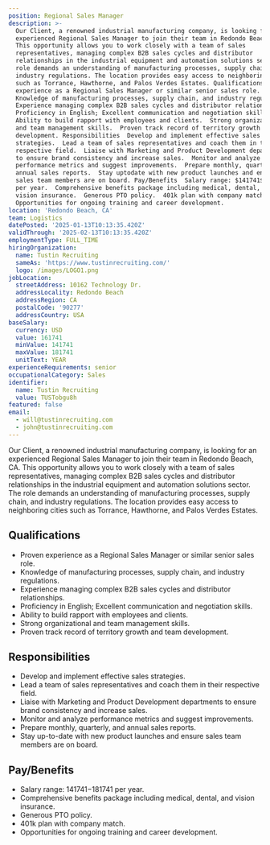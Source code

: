 ```yaml
---
position: Regional Sales Manager
description: >-
  Our Client, a renowned industrial manufacturing company, is looking for an
  experienced Regional Sales Manager to join their team in Redondo Beach, CA.
  This opportunity allows you to work closely with a team of sales
  representatives, managing complex B2B sales cycles and distributor
  relationships in the industrial equipment and automation solutions sector. The
  role demands an understanding of manufacturing processes, supply chain, and
  industry regulations. The location provides easy access to neighboring cities
  such as Torrance, Hawthorne, and Palos Verdes Estates. Qualifications  Proven
  experience as a Regional Sales Manager or similar senior sales role. 
  Knowledge of manufacturing processes, supply chain, and industry regulations. 
  Experience managing complex B2B sales cycles and distributor relationships. 
  Proficiency in English; Excellent communication and negotiation skills. 
  Ability to build rapport with employees and clients.  Strong organizational
  and team management skills.  Proven track record of territory growth and team
  development. Responsibilities  Develop and implement effective sales
  strategies.  Lead a team of sales representatives and coach them in their
  respective field.  Liaise with Marketing and Product Development departments
  to ensure brand consistency and increase sales.  Monitor and analyze
  performance metrics and suggest improvements.  Prepare monthly, quarterly, and
  annual sales reports.  Stay uptodate with new product launches and ensure
  sales team members are on board. Pay/Benefits  Salary range: $141741$181741
  per year.  Comprehensive benefits package including medical, dental, and
  vision insurance.  Generous PTO policy.  401k plan with company match. 
  Opportunities for ongoing training and career development.
location: 'Redondo Beach, CA'
team: Logistics
datePosted: '2025-01-13T10:13:35.420Z'
validThrough: '2025-02-13T10:13:35.420Z'
employmentType: FULL_TIME
hiringOrganization:
  name: Tustin Recruiting
  sameAs: 'https://www.tustinrecruiting.com/'
  logo: /images/LOGO1.png
jobLocation:
  streetAddress: 10162 Technology Dr.
  addressLocality: Redondo Beach
  addressRegion: CA
  postalCode: '90277'
  addressCountry: USA
baseSalary:
  currency: USD
  value: 161741
  minValue: 141741
  maxValue: 181741
  unitText: YEAR
experienceRequirements: senior
occupationalCategory: Sales
identifier:
  name: Tustin Recruiting
  value: TUSTobgu8h
featured: false
email:
  - will@tustinrecruiting.com
  - john@tustinrecruiting.com
---
```




Our Client, a renowned industrial manufacturing company, is looking for an experienced Regional Sales Manager to join their team in Redondo Beach, CA. This opportunity allows you to work closely with a team of sales representatives, managing complex B2B sales cycles and distributor relationships in the industrial equipment and automation solutions sector. The role demands an understanding of manufacturing processes, supply chain, and industry regulations. The location provides easy access to neighboring cities such as Torrance, Hawthorne, and Palos Verdes Estates.

## Qualifications
- Proven experience as a Regional Sales Manager or similar senior sales role.
- Knowledge of manufacturing processes, supply chain, and industry regulations.
- Experience managing complex B2B sales cycles and distributor relationships.
- Proficiency in English; Excellent communication and negotiation skills.
- Ability to build rapport with employees and clients.
- Strong organizational and team management skills.
- Proven track record of territory growth and team development.

## Responsibilities
- Develop and implement effective sales strategies.
- Lead a team of sales representatives and coach them in their respective field.
- Liaise with Marketing and Product Development departments to ensure brand consistency and increase sales.
- Monitor and analyze performance metrics and suggest improvements.
- Prepare monthly, quarterly, and annual sales reports.
- Stay up-to-date with new product launches and ensure sales team members are on board.

## Pay/Benefits
- Salary range: $141741-$181741 per year.
- Comprehensive benefits package including medical, dental, and vision insurance.
- Generous PTO policy.
- 401k plan with company match.
- Opportunities for ongoing training and career development.
